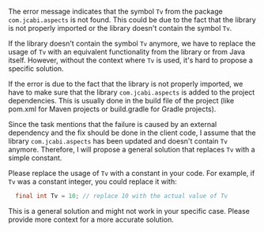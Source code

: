 The error message indicates that the symbol `Tv` from the package `com.jcabi.aspects` is not found. This could be due to the fact that the library is not properly imported or the library doesn't contain the symbol `Tv`.

If the library doesn't contain the symbol `Tv` anymore, we have to replace the usage of `Tv` with an equivalent functionality from the library or from Java itself. However, without the context where `Tv` is used, it's hard to propose a specific solution.

If the error is due to the fact that the library is not properly imported, we have to make sure that the library `com.jcabi.aspects` is added to the project dependencies. This is usually done in the build file of the project (like pom.xml for Maven projects or build.gradle for Gradle projects).

Since the task mentions that the failure is caused by an external dependency and the fix should be done in the client code, I assume that the library `com.jcabi.aspects` has been updated and doesn't contain `Tv` anymore. Therefore, I will propose a general solution that replaces `Tv` with a simple constant. 

Please replace the usage of `Tv` with a constant in your code. For example, if `Tv` was a constant integer, you could replace it with:

```java
  final int Tv = 10; // replace 10 with the actual value of Tv
```

This is a general solution and might not work in your specific case. Please provide more context for a more accurate solution.